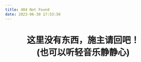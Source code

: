 ```yaml
---
title: 404 Not Found
date: 2023-06-30 17:53:50
---
```

<h1 align="center">这里没有东西，施主请回吧！<br/>(也可以听轻音乐静静心)</h1>
<audio controls autoplay="autoplay" loop="loop" style="display:none;">
<source src="windy hill.mp3" type="audio/mpeg" />
  如果不播放，说明你的浏览器不支持！
</audio>
